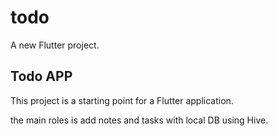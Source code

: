 # todo

A new Flutter project.

## Todo APP

This project is a starting point for a Flutter application.

the main roles is add notes and tasks with local DB using Hive.

